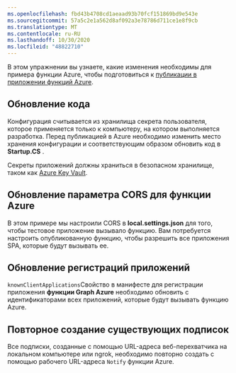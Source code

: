 ```yaml
---
ms.openlocfilehash: fbd43b4708cd1aeaad93b70fcf151869bd9e543e
ms.sourcegitcommit: 57a5c2e1a562d8af092a3e78786d711ce1e8f9cb
ms.translationtype: MT
ms.contentlocale: ru-RU
ms.lasthandoff: 10/30/2020
ms.locfileid: "48822710"
---
```

<!-- markdownlint-disable MD002 MD041 -->

В этом упражнении вы узнаете, какие изменения необходимы для примера функции Azure, чтобы подготовиться к [публикации в приложении функций Azure](https://docs.microsoft.com/azure/azure-functions/functions-run-local#publish).

## <a name="update-code"></a>Обновление кода

Конфигурация считывается из хранилища секрета пользователя, которое применяется только к компьютеру, на котором выполняется разработка. Перед публикацией в Azure необходимо изменить место хранения конфигурации и соответствующим образом обновить код в **Startup.CS** .

Секреты приложений должны храниться в безопасном хранилище, таком как [Azure Key Vault](https://docs.microsoft.com/azure/key-vault/general/overview).

## <a name="update-cors-setting-for-azure-function"></a>Обновление параметра CORS для функции Azure

В этом примере мы настроили CORS в **local.settings.json** для того, чтобы тестовое приложение вызывало функцию. Вам потребуется настроить опубликованную функцию, чтобы разрешить все приложения SPA, которые будут вызывать ее.

## <a name="update-app-registrations"></a>Обновление регистраций приложений

`knownClientApplications`Свойство в манифесте для регистрации приложения **функции Graph Azure** необходимо обновить с идентификаторами всех приложений, которые будут вызывать функцию Azure.

## <a name="recreate-existing-subscriptions"></a>Повторное создание существующих подписок

Все подписки, созданные с помощью URL-адреса веб-перехватчика на локальном компьютере или ngrok, необходимо повторно создать с помощью рабочего URL-адреса `Notify` функции Azure.
